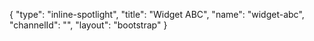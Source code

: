 {
    "type": "inline-spotlight",
    "title": "Widget ABC",
    "name": "widget-abc",
    "channelId": "",
    "layout": "bootstrap"
}